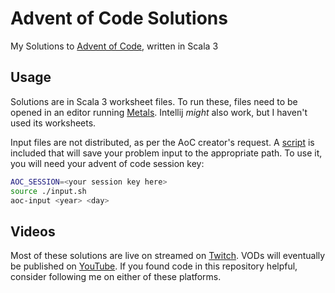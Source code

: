 # Advent of Code Solutions

My Solutions to [Advent of Code](https://adventofcode.com), written in Scala 3

## Usage

Solutions are in Scala 3 worksheet files. To run these, files need to be opened in an editor running [Metals](https://scalameta.org/metals/). Intellij *might* also work, but I haven't used its worksheets.

Input files are not distributed, as per the AoC creator's request. A [script](input.sh) is included that will save your problem input to the appropriate path. To use it, you will need your advent of code session key:

```bash
AOC_SESSION=<your session key here>
source ./input.sh
aoc-input <year> <day>
```

## Videos

Most of these solutions are live on streamed on [Twitch](https://twitch.tv/stewSquared). VODs will eventually be published on [YouTube](https://youtube.com/@stewSquared). If you found code in this repository helpful, consider following me on either of these platforms.

